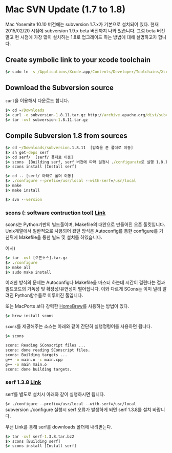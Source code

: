 # Mac SVN Update (1.7 to 1.8)

Mac Yosemite 10.10 버전에는 subversion 1.7.x가 기본으로 설치되어 있다. 현재 2015/02/20 시점에 subversion 1.9.x beta 버전까지 나와 있습니다. 그럼 beta 버전 말고 현 시점에 가장 많이 설치하는 1.8로 업그레이드 하는 방법에 대해 설명하고자 합니다.

## Create symbolic link to your xcode toolchain

```cmd
$> sudo ln -s /Applications/Xcode.app/Contents/Developer/Toolchains/XcodeDefault.xctoolchain/ /Applications/Xcode.app/Contents/Developer/Toolchains/OSX10.10.xctoolchain
```

## Download the Subversion source

`curl`을 이용해서 다운로드 합니다.

```cmd
$> cd ~/Downloads
$> curl -o subversion-1.8.11.tar.gz http://archive.apache.org/dist/subversion/subversion-1.8.11.tar.gz
$> tar -xvf subversion-1.8.11.tar.gz
```

## Compile Subversion 1.8 from sources

```cmd
$> cd ~/Downloads/subversion.1.8.11  [압축을 푼 폴더로 이동]
$> sh get-deps serf
$> cd serf/  [serf/ 폴더로 이동]
$> scons  [Building serf, serf 버전에 따라 설정시 ./configurate로 실행 1.8.11에서는 scons 이용]
$> scons install [Install serf]

$> cd .. [serf/ 아래로 폴더 이동]
$> ./configure --prefix=/usr/local --with-serf=/usr/local
$> make
$> make install

$> svn --version
```

### scons (: software contruction tool) [Link](http://www.scons.org/doc/2.3.4/HTML/scons-man.html)
scons는 Python기반의 빌드툴이며, Makefile의 대안으로 만들어진 오픈 툴킷입니다. Unix계열에서 일반적으로 사용되어 왔던 방식은 Autoconfig를 통한 configure를 거친뒤에 Makefile을 통한 빌드 및 설치를 하였습니다.

예시)

```cmd
$> tar -xvf [오픈소스].tar.gz
$> ./configure
$> make all
$> sudo make install
```
이러한 방식의 문제는 Autoconfig나 Makefile을 마스터 하는데 시간이 걸린다는 점과 빌드코드의 가독성 및 확장성/유연성이 떨어집니다. 이와 다르게 SCons는 이미 널리 알려진 Python함수들로 이루어진 툴입니다.

또는 MacPorts 보다 강력한 [HomeBrew](http://brew.sh/index_ko.htmlcd )를 사용하는 방법이 있다.

```cmd
$> brew install scons
```

`scons`를 제공해주는 소스는 아래와 같이 간단히 실행명령어를 사용하면 됩니다.

```cmd
$> scons

scons: Reading SConscript files ...
scons: done reading SConscript files.
scons: Building targets ...
g++ -o main.o -c main.cpp
g++ -o main main.o
scons: done building targets.

```


### serf 1.3.8 [Link](https://code.google.com/p/serf/)

serf를 별도로 설치시 아래와 같이 실행하시면 됩니다.

`$> ./configure --prefix=/usr/local --with-serf=/usr/local`  
subversion ./configure 실행시 serf 오류가 발생하게 되면 serf 1.3.8를 설치 바랍니다.

우선 Link를 통해 serf를 downloads 폴더에 내려받는다.

```cmd
$> tar -xvf serf-1.3.8.tar.bz2
$> scons [Building serf]
$> scons install [Install serf]
```









